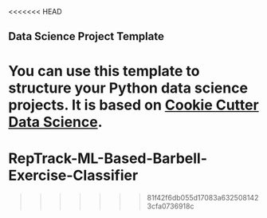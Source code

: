 <<<<<<< HEAD
## Data Science Project Template

You can use this template to structure your Python data science projects. It is based on [Cookie Cutter Data Science](https://drivendata.github.io/cookiecutter-data-science/).
=======
# RepTrack-ML-Based-Barbell-Exercise-Classifier
>>>>>>> 81f42f6db055d17083a6325081423cfa0736918c
